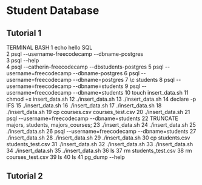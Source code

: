 # Student Database

## Tutorial 1
TERMINAL BASH
    1  echo hello SQL  
    2  psql --username-freecodecamp --dbname-postgres  
    3  psql --help  
    4  psql --catherin-freecodecamp --dbstudents-postgres
    5  psql --username=freecodecamp --dbname-postgres
    6  psql --username=freecodecamp --dbname=postgres
    7  \c students
    8  psql --username=freecodecamp --dbname=students
    9  psql --username=freecodecamp --dbname=students
   10  touch insert_data.sh
   11  chmod +x insert_data.sh
   12  ./insert_data.sh
   13  ./insert_data.sh
   14  declare -p IFS
   15  ./insert_data.sh
   16  ./insert_data.sh
   17  ./insert_data.sh
   18  ./insert_data.sh
   19  cp courses.csv courses_test.csv
   20  ./insert_data.sh
   21  psql --username=freecodecamp --dbname=students
   22  TRUNCATE majors, students, majors_courses;
   23  ./insert_data.sh
   24  ./insert_data.sh
   25  ./insert_data.sh
   26  psql --username=freecodecamp --dbname=students
   27  ./insert_data.sh
   28  ./insert_data.sh
   29  ./insert_data.sh
   30  cp students.csv students_test.csv
   31  ./insert_data.sh
   32  ./insert_data.sh
   33  ./insert_data.sh
   34  ./insert_data.sh
   35  ./insert_data.sh
   36  ls
   37  rm students_test.csv
   38  rm courses_test.csv
   39  ls
   40  ls
   41  pg_dump --help


## Tutorial 2

